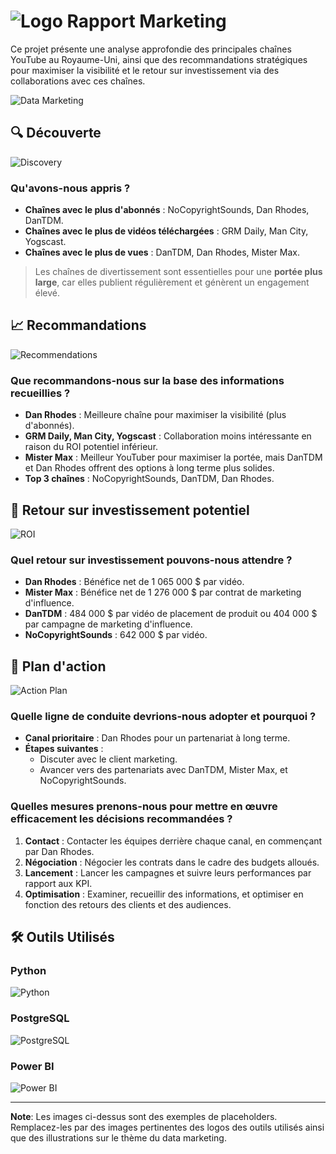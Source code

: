 # ![Logo](https://channelmix.com/wp-content/uploads/2020/09/Marketing-Analyst.jpg) Rapport Marketing

Ce projet présente une analyse approfondie des principales chaînes YouTube au Royaume-Uni, ainsi que des recommandations stratégiques pour maximiser la visibilité et le retour sur investissement via des collaborations avec ces chaînes.

![Data Marketing](https://channelmix.com/wp-content/uploads/2020/09/Marketing-Analyst.jpg)

## 🔍 **Découverte**

![Discovery](https://channelmix.com/wp-content/uploads/2020/09/Marketing-Analyst.jpg)

### Qu'avons-nous appris ?
- **Chaînes avec le plus d'abonnés** : NoCopyrightSounds, Dan Rhodes, DanTDM.
- **Chaînes avec le plus de vidéos téléchargées** : GRM Daily, Man City, Yogscast.
- **Chaînes avec le plus de vues** : DanTDM, Dan Rhodes, Mister Max.

> Les chaînes de divertissement sont essentielles pour une **portée plus large**, car elles publient régulièrement et génèrent un engagement élevé.

## 📈 **Recommandations**

![Recommendations](https://channelmix.com/wp-content/uploads/2020/09/Marketing-Analyst.jpg)

### Que recommandons-nous sur la base des informations recueillies ?
- **Dan Rhodes** : Meilleure chaîne pour maximiser la visibilité (plus d'abonnés).
- **GRM Daily, Man City, Yogscast** : Collaboration moins intéressante en raison du ROI potentiel inférieur.
- **Mister Max** : Meilleur YouTuber pour maximiser la portée, mais DanTDM et Dan Rhodes offrent des options à long terme plus solides.
- **Top 3 chaînes** : NoCopyrightSounds, DanTDM, Dan Rhodes.

## 💸 **Retour sur investissement potentiel**

![ROI](https://channelmix.com/wp-content/uploads/2020/09/Marketing-Analyst.jpg)

### Quel retour sur investissement pouvons-nous attendre ?
- **Dan Rhodes** : Bénéfice net de 1 065 000 $ par vidéo.
- **Mister Max** : Bénéfice net de 1 276 000 $ par contrat de marketing d'influence.
- **DanTDM** : 484 000 $ par vidéo de placement de produit ou 404 000 $ par campagne de marketing d'influence.
- **NoCopyrightSounds** : 642 000 $ par vidéo.

## 🚀 **Plan d'action**

![Action Plan](https://channelmix.com/wp-content/uploads/2020/09/Marketing-Analyst.jpg)

### Quelle ligne de conduite devrions-nous adopter et pourquoi ?
- **Canal prioritaire** : Dan Rhodes pour un partenariat à long terme.
- **Étapes suivantes** :
  - Discuter avec le client marketing.
  - Avancer vers des partenariats avec DanTDM, Mister Max, et NoCopyrightSounds.

### Quelles mesures prenons-nous pour mettre en œuvre efficacement les décisions recommandées ?
1. **Contact** : Contacter les équipes derrière chaque canal, en commençant par Dan Rhodes.
2. **Négociation** : Négocier les contrats dans le cadre des budgets alloués.
3. **Lancement** : Lancer les campagnes et suivre leurs performances par rapport aux KPI.
4. **Optimisation** : Examiner, recueillir des informations, et optimiser en fonction des retours des clients et des audiences.

## 🛠️ **Outils Utilisés**

### Python
![Python](https://upload.wikimedia.org/wikipedia/commons/c/c3/Python-logo-notext.svg)

### PostgreSQL
![PostgreSQL](https://upload.wikimedia.org/wikipedia/commons/2/29/Postgresql_elephant.svg)

### Power BI
![Power BI](https://upload.wikimedia.org/wikipedia/commons/c/cf/New_Power_BI_Logo.svg)

---
**Note**: Les images ci-dessus sont des exemples de placeholders. Remplacez-les par des images pertinentes des logos des outils utilisés ainsi que des illustrations sur le thème du data marketing.
